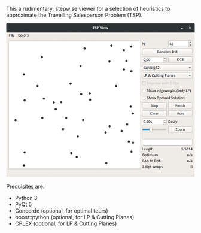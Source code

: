 This a rudimentary, stepwise viewer for a selection of heuristics to
approximate the Travelling Salesperson Problem (TSP).

![example](tsp.gif)

Prequisites are:

* Python 3
* PyQt 5
* Concorde (optional, for optimal tours)
* boost::python (optional, for LP & Cutting Planes)
* CPLEX (optional, for LP & Cutting Planes)
